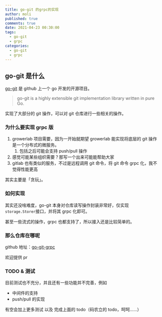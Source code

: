 ```yaml
---
title: go-git 的grpc的实现
author: moli
published: true
comments: true
date: 2021-04-23 00:30:00
tags:
  - go-git
  - grpc
categories:
  - go-git
  - grpc
---
```


## go-git 是什么

[go-git](https://github.com/go-git/go-git) 是 github 上一个 go 开发的开源项目。

> go-git is a highly extensible git implementation library written in pure Go.

实现了大部分的 git 操作，可以对 git 仓库进行一些相关的操作。

### 为什么要实现 grpc 版

1. growerlab 项目需要，因为一开始就期望 growerlab 能实现将底层的 git 操作是一个分布式的微服务。
   1. 包括之后可能会支持 push/pull 操作
2. 感觉可能某些组织需要？那写一个出来可能能帮助大家
3. gitlab 也有类似的服务，不过是远程调用 git 命令，将 git 命令 grpc 化，我不觉得性能更高

其实主要是「贪玩」。

### 如何实现

其实还没啥难度，go-git 本身对仓库读写操作封装非常好，仅实现`storage.Storer`接口，并将其 grpc 化即可。

甚至一些流式的操作，grpc 也都支持了，所以接入还是比较简单的。

### 那么仓库在哪呢

github 地址：[go-git-grpc](https://github.com/growerlab/go-git-grpc)

欢迎提供 pr

### TODO & 测试

目前测试也不充分，并且还有一些功能并不完善，例如

- 中间件的支持
- push/pull 的实现

有空会加上更多测试 以及 完成上面的 todo（码农立的 todo，呵呵……）
